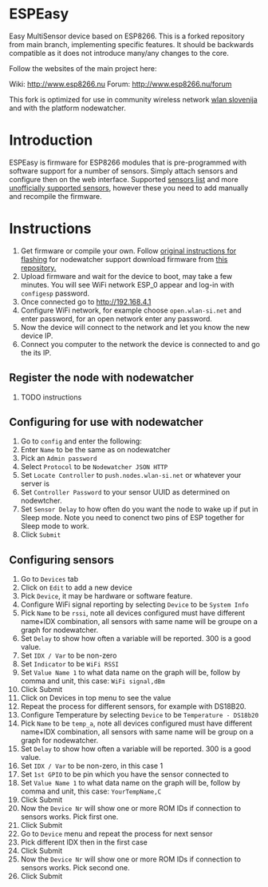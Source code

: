 # ESPEasy
Easy MultiSensor device based on ESP8266. This is a forked repository from main branch, implementing specific features. It should be backwards compatible as it does not introduce many/any changes to the core.

Follow the websites of the main project here:

Wiki: http://www.esp8266.nu
Forum: http://www.esp8266.nu/forum

This fork is optimized for use in community wireless network [wlan slovenija](http://wlan-si.net) and with the platform nodewatcher.

# Introduction
ESPEasy is firmware for ESP8266 modules that is pre-programmed with software support for a number of sensors. Simply attach sensors and configure then on the web interface. Supported [sensors list](http://www.letscontrolit.com/wiki/index.php/ESPEasy#Applications) and more [unofficially supported sensors](https://github.com/ESP8266nu/ESPEasyPluginPlayground), however these you need to add manually and recompile the firmware.

# Instructions

 1. Get firmware or compile your own. Follow [original instructions for flashing](http://www.letscontrolit.com/wiki/index.php/Tutorial_ESPEasy_Firmware_Upload) for nodewatcher support download firmware from [this repository.](ESPEasy.ino.nodemcu.bin)
 2. Upload firmware and wait for the device to boot, may take a few minutes. You will see WiFi network ESP_0 appear and log-in with `configesp` password.
 3. Once connected go to http://192.168.4.1
 4. Configure WiFi network, for example choose `open.wlan-si.net` and enter password, for an open network enter any password.
 5. Now the device will connect to the network and let you know the new device IP.
 6. Connect you computer to the network the device is connected to and go the its IP.
 
## Register the node with nodewatcher
1. TODO instructions
 
## Configuring for use with nodewatcher
  1. Go to `config` and enter the following:
   1. Enter `Name` to be the same as on nodewatcher
   1. Pick an `Admin password`
   1. Select `Protocol` to be `Nodewatcher JSON HTTP`
   1. Set `Locate Controller` to `push.nodes.wlan-si.net` or whatever your server is
   1. Set `Controller Password` to your sensor UUID as determined on nodewtcher.
   1. Set `Sensor Delay` to how often do you want the node to wake up if put in Sleep mode. Note you need to conenct two pins of ESP together for Sleep mode to work.
   1. Click `Submit`
   
## Configuring sensors
 1. Go to `Devices` tab
 1. Click on `Edit` to add a new device
 1. Pick `Device`, it may be hardware or software feature.
  1. Configure WiFi signal reporting by selecting `Device` to be `System Info`
  1. Pick `Name` to be `rssi`, note all devices configured must have different name+IDX combination, all sensors with same name will be groupe on a graph for nodewatcher.
  1. Set `Delay` to show how often a variable will be reported. 300 is a good value.
  1. Set `IDX / Var` to be non-zero
  1. Set `Indicator` to be `WiFi RSSI`
  1. Set `Value Name 1` to what data name on the graph will be, follow by comma and unit, this case: `WiFi signal,dBm`
  1. Click Submit
  1. Click on Devices in top menu to see the value
 1. Repeat the process for different sensors, for example with DS18B20.
  1. Configure Temperature by selecting `Device` to be `Temperature - DS18b20`
  1. Pick `Name` to be `temp_a`, note all devices configured must have different name+IDX combination, all sensors with same name will be group on a graph for nodewatcher.
  1. Set `Delay` to show how often a variable will be reported. 300 is a good value.
  1. Set `IDX / Var` to be non-zero, in this case 1
  1. Set `1st GPIO` to be pin which you have the sensor connected to
  1. Set `Value Name 1` to what data name on the graph will be, follow by comma and unit, this case: `YourTempName,C`
  1. Click Submit
  1. Now the `Device Nr` will show one or more ROM IDs if connection to sensors works. Pick first one.
  1. Click Submit
 1. Go to `Device` menu and repeat the process for next sensor
  1. Pick different IDX then in the first case
  1. Click Submit
  1. Now the `Device Nr` will show one or more ROM IDs if connection to sensors works. Pick second one.
  1. Click Submit
 
   
